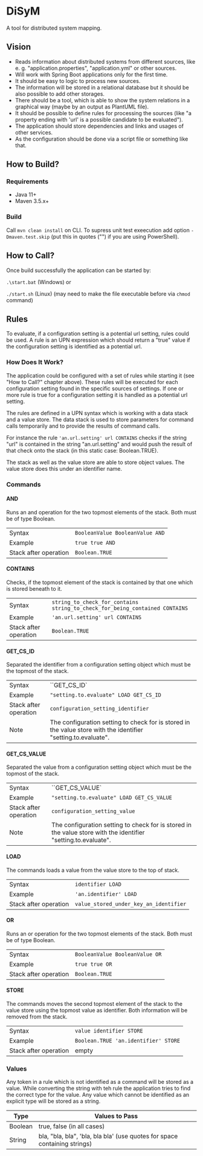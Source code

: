 # DiSyM

A tool for distributed system mapping.


## Vision

* Reads information about distributed systems from different sources, like e. g. "application.properties", "application.yml" or other sources.
* Will work with Spring Boot applications only for the first time.
* It should be easy to logic to process new sources.
* The information will be stored in a relational database but it should be also possible to add other storages.
* There should be a tool, which is able to show the system relations in a graphical way (maybe by an output as PlantUML file).
* It should be possible to define rules for processing the sources (like "a property ending with 'url' is a possible candidate to be evaluated").
* The application should store dependencies and links and usages of other services.
* As the configuration should be done via a script file or something like that.

## How to Build?

### Requirements

* Java 11+
* Maven 3.5.x+

### Build

Call ``mvn clean install`` on CLI. To supress unit test exeecution add option ``-Dmaven.test.skip`` (put this in quotes ("") if you are using PowerShell).

## How to Call?

Once build successfully the application can be started by:

``.\start.bat`` (Windows) or

``./start.sh`` (Linux) (may need to make the file executable before via ``chmod`` command)


## Rules

To evaluate, if a configuration setting is a potential url setting, rules could be used. A rule is an UPN expression which should
return a "true" value if the configuration setting is identified as a potential url.

### How Does It Work?

The application could be configured with a set of rules while starting it (see "How to Call?" chapter above). These rules will be
executed for each configuration setting found in the specific sources of settings. If one or more rule is true for a configuration
setting it is handled as a potential url setting.

The rules are defined in a UPN syntax which is working with a data stack and a value store. The data stack is used to store parameters
for command calls temporarily and to provide the results of command calls.

For instance the rule ``'an.url.setting' url CONTAINS`` checks if the string "url" is contained in the string "an.url.setting" and would push the result of that check onto the stack (in this static case: Boolean.TRUE).

The stack as well as the value store are able to store object values. The value store does this under an identifier name.

### Commands

#### AND

Runs an and operation for the two topmost elements of the stack. Both must be of type Boolean.

|||
|------|-------------------|
|Syntax|``BooleanValue BooleanValue AND``|
|Example|``true true AND``|
|Stack after operation|``Boolean.TRUE``|

#### CONTAINS

Checks, if the topmost element of the stack is contained by that one which is stored beneath to it.

|||
|------|-------------------|
|Syntax|``string_to_check_for_contains string_to_check_for_being_contained CONTAINS`` 
|Example|``'an.url.setting' url CONTAINS``
|Stack after operation|``Boolean.TRUE``

#### GET_CS_ID

Separated the identifier from a configuration setting object which must be the topmost of the stack.

|||
|------|-------------------|
|Syntax|``GET_CS_ID`
|Example|``"setting.to.evaluate" LOAD GET_CS_ID``
|Stack after operation|``configuration_setting_identifier``
|Note|The configuration setting to check for is stored in the value store with the identifier "setting.to.evaluate".

#### GET_CS_VALUE

Separated the value from a configuration setting object which must be the topmost of the stack.

|||
|------|-------------------|
|Syntax|``GET_CS_VALUE`
|Example|``"setting.to.evaluate" LOAD GET_CS_VALUE``
|Stack after operation|``configuration_setting_value``
|Note|The configuration setting to check for is stored in the value store with the identifier "setting.to.evaluate".

#### LOAD

The commands loads a value from the value store to the top of stack.

|||
|------|-------------------|
|Syntax|``identifier LOAD``|
|Example|``'an.identifier' LOAD``|
|Stack after operation|``value_stored_under_key_an_identifier``|

#### OR

Runs an or operation for the two topmost elements of the stack. Both must be of type Boolean.

|||
|------|-------------------|
|Syntax|``BooleanValue BooleanValue OR``|
|Example|``true true OR``|
|Stack after operation|``Boolean.TRUE``|

#### STORE

The commands moves the second topmost element of the stack to the value store using the topmost value as identifier. Both information
will be removed from the stack.

|||
|------|-------------------|
|Syntax|``value identifier STORE``
|Example|``Boolean.TRUE 'an.identifier' STORE``
|Stack after operation|empty|

### Values

Any token in a rule which is not identified as a command will be stored as a value. While converting the string with teh rule the application tries to find the correct type for the value. Any value which cannot be identified as an explicit type will be stored as a string.

|Type|Values to Pass|
|-|-|
|Boolean|true, false (in all cases)|
|String|bla, "bla, bla", 'bla, bla bla' (use quotes for space containing strings)|